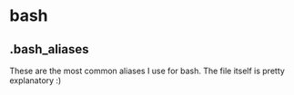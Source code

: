 # bash

## .bash_aliases
These are the most common aliases I use for bash.
The file itself is pretty explanatory :)
